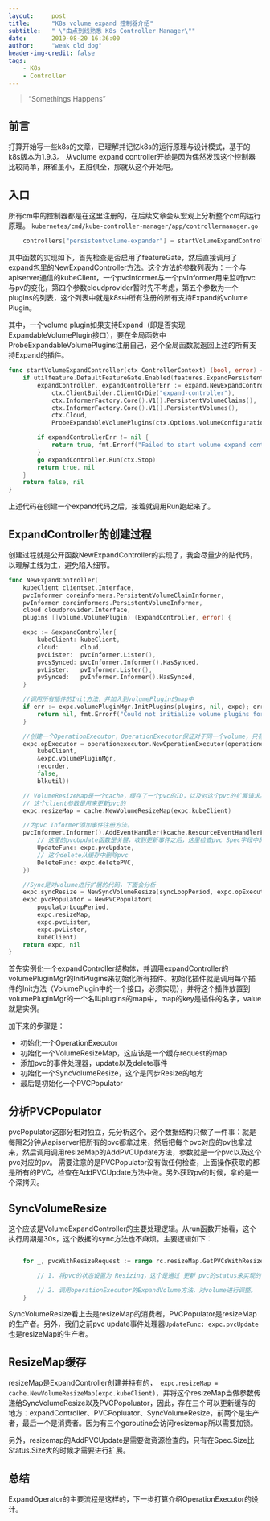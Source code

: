 ```yaml
---
layout:     post
title:      "K8s volume expand 控制器介绍"
subtitle:   " \"由点到线熟悉 K8s Controller Manager\""
date:       2019-08-20 16:36:00
author:     "weak old dog"
header-img-credit: false
tags:
    - K8s
    - Controller
---
```


> “Somethings Happens”

## 前言

打算开始写一些k8s的文章，已理解并记忆k8s的运行原理与设计模式，基于的k8s版本为1.9.3。
从volume expand controller开始是因为偶然发现这个控制器比较简单，麻雀虽小，五脏俱全，那就从这个开始吧。


## 入口

所有cm中的控制器都是在这里注册的，在后续文章会从宏观上分析整个cm的运行原理。
`kubernetes/cmd/kube-controller-manager/app/controllermanager.go`

```go
	controllers["persistentvolume-expander"] = startVolumeExpandController
```

其中函数的实现如下，首先检查是否启用了featureGate，然后直接调用了expand包里的NewExpandController方法。这个方法的参数列表为：一个与apiserver通信的kubeClient，一个pvcInformer与一个pvInformer用来监听pvc与pv的变化，第四个参数cloudprovider暂时先不考虑，第五个参数为一个plugins的列表，这个列表中就是k8s中所有注册的所有支持Expand的volume Plugin。

其中，一个volume plugin如果支持Expand（即是否实现ExpandableVolumePlugin接口），要在全局函数中ProbeExpandableVolumePlugins注册自己，这个全局函数就返回上述的所有支持Expand的插件。

```go
func startVolumeExpandController(ctx ControllerContext) (bool, error) {
	if utilfeature.DefaultFeatureGate.Enabled(features.ExpandPersistentVolumes) {
		expandController, expandControllerErr := expand.NewExpandController(
			ctx.ClientBuilder.ClientOrDie("expand-controller"),
			ctx.InformerFactory.Core().V1().PersistentVolumeClaims(),
			ctx.InformerFactory.Core().V1().PersistentVolumes(),
			ctx.Cloud,
			ProbeExpandableVolumePlugins(ctx.Options.VolumeConfiguration))

		if expandControllerErr != nil {
			return true, fmt.Errorf("Failed to start volume expand controller : %v", expandControllerErr)
		}
		go expandController.Run(ctx.Stop)
		return true, nil
	}
	return false, nil
}
```
上述代码在创建一个expand代码之后，接着就调用Run跑起来了。


## ExpandController的创建过程

创建过程就是公开函数NewExpandController的实现了，我会尽量少的贴代码，以理解主线为主，避免陷入细节。

```go
func NewExpandController(
	kubeClient clientset.Interface,
	pvcInformer coreinformers.PersistentVolumeClaimInformer,
	pvInformer coreinformers.PersistentVolumeInformer,
	cloud cloudprovider.Interface,
	plugins []volume.VolumePlugin) (ExpandController, error) {

	expc := &expandController{
		kubeClient: kubeClient,
		cloud:      cloud,
		pvcLister:  pvcInformer.Lister(),
		pvcsSynced: pvcInformer.Informer().HasSynced,
		pvLister:   pvInformer.Lister(),
		pvSynced:   pvInformer.Informer().HasSynced,
	}

    //调用所有插件的Init方法，并加入到volumePlugin的map中
	if err := expc.volumePluginMgr.InitPlugins(plugins, nil, expc); err != nil {
		return nil, fmt.Errorf("Could not initialize volume plugins for Expand Controller : %+v", err)
	}

    //创建一个OperationExecutor，OperationExecutor保证对于同一个volume，只有一个动作在执行，并提供了指数退避机制，后面会单独写一篇文章介绍这个
	expc.opExecutor = operationexecutor.NewOperationExecutor(operationexecutor.NewOperationGenerator(
		kubeClient,
		&expc.volumePluginMgr,
		recorder,
		false,
		blkutil))

    // VolumeResizeMap是一个cache，缓存了一个pvc的ID，以及对这个pvc的扩展请求。
    // 这个client参数是用来更新pvc的
	expc.resizeMap = cache.NewVolumeResizeMap(expc.kubeClient)

    //为pvc Informer添加事件注册方法。
	pvcInformer.Informer().AddEventHandler(kcache.ResourceEventHandlerFuncs{
        // 这里的pvcUpdate函数是关键，收到更新事件之后，这里检查pvc Spec字段中的size，如果Spec中的Size比Status中的Size大，则添加到缓存中
        UpdateFunc: expc.pvcUpdate,
        // 这个delete从缓存中删除pvc
		DeleteFunc: expc.deletePVC,
	})

    //Sync是对volume进行扩展的代码，下面会分析
	expc.syncResize = NewSyncVolumeResize(syncLoopPeriod, expc.opExecutor, expc.resizeMap, kubeClient)
	expc.pvcPopulator = NewPVCPopulator(
		populatorLoopPeriod,
		expc.resizeMap,
		expc.pvcLister,
		expc.pvLister,
		kubeClient)
	return expc, nil
}
```

首先实例化一个expandController结构体，并调用expandController的volumePluginMgr的InitPlugins来初始化所有插件。初始化插件就是调用每个插件的Init方法（VolumePlugin中的一个接口，必须实现），并将这个插件放置到volumePluginMgr的一个名叫plugins的map中，map的key是插件的名字，value就是实例。

加下来的步骤是：
* 初始化一个OperationExecutor
* 初始化一个VolumeResizeMap，这应该是一个缓存request的map
* 添加pvc的事件处理器，update以及delete事件
* 初始化一个SyncVolumeResize，这个是同步Resize的地方
* 最后是初始化一个PVCPopulator

## 分析PVCPopulator
pvcPopulator这部分相对独立，先分析这个。这个数据结构只做了一件事：就是每隔2分钟从apiserver把所有的pvc都拿过来，然后把每个pvc对应的pv也拿过来，然后调用调用resizeMap的AddPVCUpdate方法，参数就是一个pvc以及这个pvc对应的pv。
需要注意的是PVCPopulator没有做任何检查，上面操作获取的都是所有的PVC，检查在AddPVCUpdate方法中做。另外获取pv的时候，拿的是一个深拷贝。

## SyncVolumeResize
这个应该是VolumeExpandController的主要处理逻辑。从run函数开始看，这个执行周期是30s，这个数据的sync方法也不麻烦。主要逻辑如下：
```go

	for _, pvcWithResizeRequest := range rc.resizeMap.GetPVCsWithResizeRequest() {

		// 1. 将pvc的状态设置为 Resizing，这个是通过 更新 pvc的status来实现的，一个细节就是调用UpdateStatus之前，做了一个pvc的deepcopy，这里涉及到一些deepcopy，以后要考虑一下为什么。

	    // 2. 调用operationExecutor的ExpandVolume方法，对volume进行调整。
	}

```
SyncVolumeResize看上去是resizeMap的消费者，PVCPopulator是resizeMap的生产者。另外，我们之前pvc update事件处理器`UpdateFunc: expc.pvcUpdate`也是resizeMap的生产者。

## ResizeMap缓存
resizeMap是ExpandController创建并持有的，`	expc.resizeMap = cache.NewVolumeResizeMap(expc.kubeClient)
`，并将这个resizeMap当做参数传递给SyncVolumeResize以及PVCPopoluator，因此，存在三个可以更新缓存的地方：expandController、PVCPopluator、SyncVolumeResize，前两个是生产者，最后一个是消费者。因为有三个goroutine会访问resizemap所以需要加锁。

另外，resizemap的AddPVCUpdate是需要做资源检查的，只有在Spec.Size比Status.Size大的时候才需要进行扩展。

## 总结
ExpandOperator的主要流程是这样的，下一步打算介绍OperationExecutor的设计。